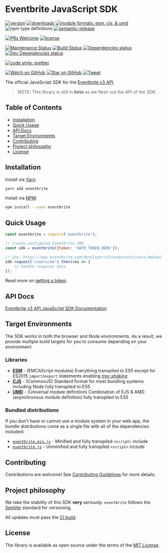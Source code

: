 # Eventbrite JavaScript SDK

[![version](https://img.shields.io/npm/v/eventbrite.svg)](http://npm.im/eventbrite)
[![downloads](https://img.shields.io/npm/dt/eventbrite.svg)](http://npm-stat.com/charts.html?package=eventbrite&from=2018-05-01)
[![module formats: esm, cjs, & umd](https://img.shields.io/badge/module%20formats-esm%2C%20cjs%2C%20umd-green.svg)](https://unkpg.com/eventbrite/)
![npm type definitions](https://img.shields.io/npm/types/eventbrite.svg)
[![semantic-release](https://img.shields.io/badge/%20%20%F0%9F%93%A6%F0%9F%9A%80-semantic--release-e10079.svg)](https://github.com/semantic-release/semantic-release)

[![PRs Welcome](https://img.shields.io/badge/PRs-welcome-brightgreen.svg)](http://makeapullrequest.com)
[![license](https://img.shields.io/github/license/eventbrite/eventbrite-sdk-javascript.svg)](LICENSE)

[![Maintenance Status](https://img.shields.io/badge/status-maintained-brightgreen.svg)](https://github.com/eventbrite/eventbrite-sdk-javascript/pulse)
[![Build Status](https://travis-ci.org/eventbrite/eventbrite-sdk-javascript.svg?branch=master)](https://travis-ci.org/eventbrite/eventbrite-sdk-javascript)
[![Dependencies status](https://img.shields.io/david/eventbrite/eventbrite-sdk-javascript.svg)](https://david-dm.org/eventbrite/eventbrite-sdk-javascript)
[![Dev Dependencies status](https://img.shields.io/david/dev/eventbrite/eventbrite-sdk-javascript.svg)](https://david-dm.org/eventbrite/eventbrite-sdk-javascript?type=dev)

[![code style: prettier](https://img.shields.io/badge/code_style-prettier-ff69b4.svg?style=flat-square)](https://github.com/prettier/prettier)

[![Watch on GitHub](https://img.shields.io/github/watchers/eventbrite/eventbrite-sdk-javascript.svg?style=social)](https://github.com/eventbrite/eventbrite-sdk-javascript/watchers)
[![Star on GitHub](https://img.shields.io/github/stars/eventbrite/eventbrite-sdk-javascript.svg?style=social)](https://github.com/eventbrite/eventbrite-sdk-javascript/stargazers)
[![Tweet](https://img.shields.io/twitter/url/https/github.com/eventbrite/eventbrite-sdk-javascript.svg?style=social)](https://twitter.com/intent/tweet?text=Check%20out%20the%20official%20Eventbrite%20API%20JavaScript%20DSK%20by%20%40evbeng!%20%0A%20https%3A%2F%2Fgithub.com%2Feventbrite%2Feventbrite-sdk-javascript%2F)

The official JavaScript SDK for the [Eventbrite v3 API](https://www.eventbrite.com/developer/v3/).

> NOTE: This library is still in **beta** as we flesh out the API of the SDK.

## Table of Contents

*   [Installation](#installation)
*   [Quick Usage](#quick-usage)
*   [API Docs](docs/)
*   [Target Environments](#target-environments)
*   [Contributing](CONTRIBUTING.md)
*   [Project philosophy](#project-philosophy)
*   [License](LICENSE)

## Installation

Install via [Yarn](https://yarnpkg.com/lang/en/docs/managing-dependencies/):

```sh
yarn add eventbrite
```

Install via [NPM](https://docs.npmjs.com/getting-started/installing-npm-packages-locally):

```sh
npm install --save eventbrite
```

## Quick Usage

```js
const eventbrite = require('eventbrite');

// Create configured Eventbrite SDK
const sdk = eventbrite({token: 'OATH_TOKEN_HERE'});

// See: https://www.eventbrite.com/developer/v3/endpoints/users/#ebapi-get-users-id
sdk.request('/users/me').then(res => {
    // handle response data
});
```

Read more on [getting a token](https://www.eventbrite.com/developer/v3/api_overview/authentication/#ebapi-getting-a-token).

## API Docs

[Eventbrite v3 API JavaScript SDK Documentation](docs/)

## Target Environments

The SDK works in both the browser and Node environments. As a result, we provide multiple build targets for you to consume depending on your environment:

### Libraries

*   [**ESM**](https://unpkg.com/eventbrite/lib/esm/) - (EMCAScript modules) Everything transpiled to ES5 except for ES2015 `import`/`export` statements enabling [_tree shaking_](https://webpack.js.org/guides/tree-shaking/)
*   [**CJS**](https://unpkg.com/eventbrite/lib/cjs/) - (CommonJS) Standard format for most bundling systems including Node fully transpiled to ES5
*   [**UMD**](https://unpkg.com/eventbrite/lib/umd/) - (Universal module definition) Combination of EJS & AMD (asynchronous module definition) fully transpiled to ES5

### Bundled distributions

If you don't have or cannot use a module system in your web app, the bundle distributions come as a single file with all of the dependencies included:

*   [`eventbrite.min.js`](https://unpkg.com/eventbrite/dist/eventbrite.min.js) - Minified and fully transpiled `<script>` include
*   [`eventbrite.js`](https://unpkg.com/eventbrite/dist/eventbrite.js) - Unminified and fully transpiled `<script>` include

## Contributing

Contributions are welcome! See [Contributing Guidelines](CONTRIBUTING.md) for more details.

## Project philosophy

We take the stability of this SDK **very** seriously. `eventbrite` follows the [SemVer](http://semver.org/) standard for versioning.

All updates must pass the [CI build](https://travis-ci.org/eventbrite/eventbrite-sdk-javascript/).

## License

The library is available as open source under the terms of the [MIT License](LICENSE).
